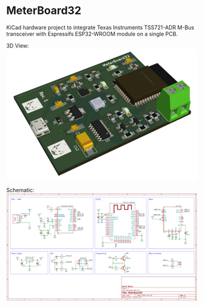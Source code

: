 # MeterBoard32
KiCad hardware project to integrate Texas Instruments TSS721-ADR M-Bus transceiver with Espressifs ESP32-WROOM module on a single PCB.

3D View:
![MeterBoard32 PCB 3D View](https://github.com/henriknelson/MeterBoard32/blob/master/Images/MeterBoard32.png?raw=true)

Schematic:
![MeterBoard32 Schematic](https://github.com/henriknelson/MeterBoard32/blob/master/Images/MeterBoard32_schematic.png?raw=true)
